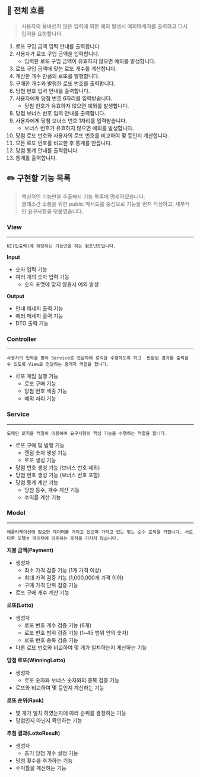 ## 📝 전체 흐름
> 사용자의 올바르지 않은 입력에 의한 예외 발생시 예외메세지를 출력하고 다시 입력을 요청합니다.

1. 로또 구입 금액 입력 안내를 출력합니다.
2. 사용자가 로또 구입 금액을 입력합니다.
   - 입력한 로또 구입 금액이 유효하지 않으면 예외를 발생합니다.
3. 로또 구입 금액에 맞는 로또 개수를 계산합니다.
4. 계산한 개수 만큼의 로또를 발행합니다.
5. 구매한 개수와 발행한 로또 번호를 출력합니다.
6. 당첨 번호 입력 안내를 출력합니다.
7. 사용자에게 당첨 번호 6자리를 입력받습니다.
   - 당첨 번호가 유효하지 않으면 예외를 발생합니다.
8. 당첨 보너스 번호 입력 안내를 출력합니다.
9. 사용자에게 당첨 보너스 번호 1자리를 입력받습니다.
   - 보너스 번호가 유효하지 않으면 예외를 발생합니다.
10. 당첨 로또 번호와 사용자의 로또 번호를 비교하여 몇 등인지 계산합니다.
11. 모든 로또 번호를 비교한 후 통계를 만듭니다.
12. 당첨 통계 안내를 출력합니다.
13. 통계를 출력합니다.


## ✏️ 구현할 기능 목록
> 핵심적인 기능만을 추출해서 기능 목록에 명세하였습니다. 
> <br>
> 클래스간 소통을 위한 public 메서드를 중심으로 기능을 먼저 작성하고, 
> 세부적인 요구사항을 덧붙였습니다.   
### View
****
`UI(입출력)에 해당하는 기능만을 하는 컴포넌트입니다.`

**Input**
- 숫자 입력 기능
- 여러 개의 숫자 입력 기능
  - 숫자 포맷에 맞지 않을시 예외 발생

**Output**
- 안내 메세지 출력 기능
- 에러 메세지 출력 기능
- DTO 출력 기능  

### Controller
****
`사용자의 입력을 받아 Service로 전달하여 로직을 수행하도록 하고 
반환된 결과를 출력할 수 있도록 View로 전달하는 중개자 역할을 합니다.`  

- 로또 게임 실행 기능
  - 로또 구매 기능
  - 당첨 번호 색출 기능
  - 예외 처리 기능


### Service
****
`도메인 로직을 적절히 이용하여 요구사항의 핵심 기능을 수행하는 역할을 합니다.`

- 로또 구매 및 발행 기능
  - 랜덤 숫자 생성 기능
  - 로또 생성 기능
- 당첨 번호 생성 기능 (보너스 번호 제외)
- 당첨 번호 생성 기능 (보너스 번호 포함)
- 당첨 통계 계산 기능
  - 당첨 등수, 걔수 계산 기능
  - 수익률 계산 기능

### Model
****
`애플리케이션에 필요한 데이터를 가지고 있으며 가지고 있는 맞는 순수 로직을 가집니다.
서로 다른 모델ㅎ 데이터에 의존하는 로직을 가지지 않습니다.`

**지불 금액(Payment)**
- 생성자
  - 최소 가격 검증 기능 (1개 가격 이상)
  - 최대 가격 검증 기능 (1,000,000개 가격 이하)
  - 구매 가격 단위 검증 기능
- 로또 구매 개수 계산 기능

**로또(Lotto)**
- 생성자
  - 로또 번호 개수 검증 기능 (6개)
  - 로또 번호 범위 검증 기능 (1~45 범위 안의 숫자)
  - 로또 번호 중복 검증 기능
- 다른 로또 번호와 비교하여 몇 개가 일치하는지 계산하는 기능

**당첨 로또(WinningLotto)**
- 생성자
  - 로또 숫자와 보너스 숫자와의 중복 검증 기능
- 로또와 비교하여 몇 등인지 계산하는 기능

**로또 순위(Rank)**
- 몇 개가 일치 하였는지에 따라 순위를 결정하는 기능
- 당첨인지 아닌지 확인하는 기능

**추첨 결과(LottoResult)**
- 생성자
  - 초기 당첨 개수 설정 기능
- 당첨 횟수를 추가하는 기능
- 수익률을 계산하는 기능